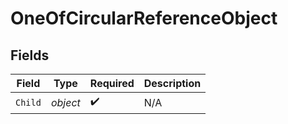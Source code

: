 # OneOfCircularReferenceObject


## Fields

| Field              | Type               | Required           | Description        |
| ------------------ | ------------------ | ------------------ | ------------------ |
| `Child`            | *object*           | :heavy_check_mark: | N/A                |